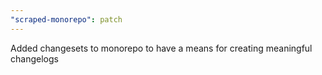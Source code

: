 ```yaml
---
"scraped-monorepo": patch
---
```


Added changesets to monorepo to have a means for creating meaningful changelogs
